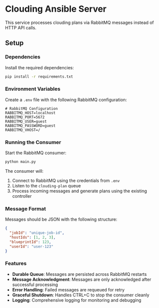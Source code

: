 # Clouding Ansible Server

This service processes clouding plans via RabbitMQ messages instead of HTTP API calls.

## Setup

### Dependencies

Install the required dependencies:

```bash
pip install -r requirements.txt
```

### Environment Variables

Create a `.env` file with the following RabbitMQ configuration:

```env
# RabbitMQ Configuration
RABBITMQ_HOST=localhost
RABBITMQ_PORT=5672
RABBITMQ_USER=guest
RABBITMQ_PASSWORD=guest
RABBITMQ_VHOST=/
```

### Running the Consumer

Start the RabbitMQ consumer:

```bash
python main.py
```

The consumer will:
1. Connect to RabbitMQ using the credentials from `.env`
2. Listen to the `clouding-plan` queue
3. Process incoming messages and generate plans using the existing controller

### Message Format

Messages should be JSON with the following structure:

```json
{
  "jobId": "unique-job-id",
  "hostIds": [1, 2, 3],
  "blueprintId": 123,
  "userId": "user-123"
}
```

### Features

- **Durable Queue**: Messages are persisted across RabbitMQ restarts
- **Message Acknowledgment**: Messages are only acknowledged after successful processing
- **Error Handling**: Failed messages are requeued for retry
- **Graceful Shutdown**: Handles CTRL+C to stop the consumer cleanly
- **Logging**: Comprehensive logging for monitoring and debugging 